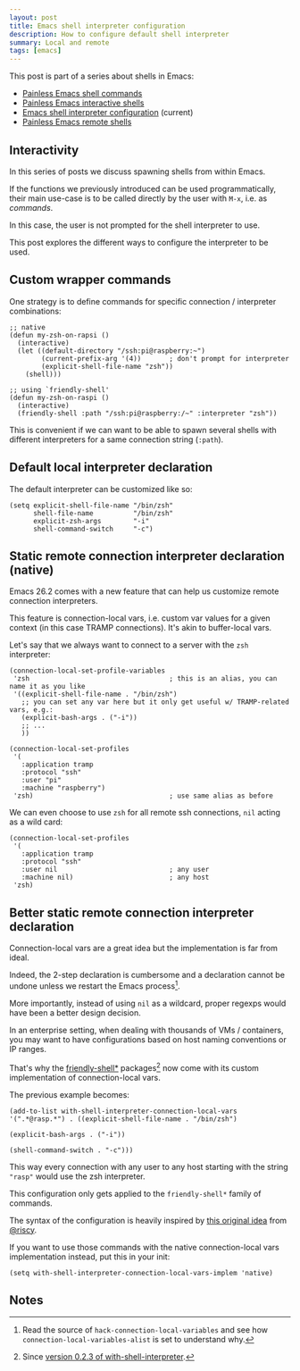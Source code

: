 ```yaml
---
layout: post
title: Emacs shell interpreter configuration
description: How to configure default shell interpreter
summary: Local and remote
tags: [emacs]
---
```


This post is part of a series about shells in Emacs:
- [Painless Emacs shell commands](/2020/01/19/painless-emacs-shell-commands)
- [Painless Emacs interactive shells](/2020/01/21/painless-emacs-interactive-shells)
- [Emacs shell interpreter configuration](/2020/07/07/emacs-remote-shell-interpreter-conf) (current)
- [Painless Emacs remote shells](/2020/07/08/painless-emacs-remote-shells)


## Interactivity

In this series of posts we discuss spawning shells from within Emacs.

If the functions we previously introduced can be used programmatically, their main use-case is to be called directly by the user with `M-x`, i.e. as _commands_.

In this case, the user is not prompted for the shell interpreter to use.

This post explores the different ways to configure the interpreter to be used.


## Custom wrapper commands

One strategy is to define commands for specific connection / interpreter combinations:

```emacs-lisp
;; native
(defun my-zsh-on-rapsi ()
  (interactive)
  (let ((default-directory "/ssh:pi@raspberry:~")
        (current-prefix-arg '(4))       ; don't prompt for interpreter
        (explicit-shell-file-name "zsh"))
    (shell)))

;; using `friendly-shell'
(defun my-zsh-on-raspi ()
  (interactive)
  (friendly-shell :path "/ssh:pi@raspberry:/~" :interpreter "zsh"))
```

This is convenient if we can want to be able to spawn several shells with different interpreters for a same connection string (`:path`).


## Default local interpreter declaration

The default interpreter can be customized like so:


```emacs-lisp
(setq explicit-shell-file-name "/bin/zsh"
      shell-file-name          "/bin/zsh"
      explicit-zsh-args        "-i"
      shell-command-switch     "-c")
```


## Static remote connection interpreter declaration (native)

Emacs 26.2 comes with a new feature that can help us customize remote connection interpreters.

This feature is connection-local vars, i.e. custom var values for a given context (in this case TRAMP connections). It's akin to buffer-local vars.

Let's say that we always want to connect to a server with the `zsh` interpreter:


```emacs-lisp
(connection-local-set-profile-variables
 'zsh                                   ; this is an alias, you can name it as you like
 '((explicit-shell-file-name . "/bin/zsh")
   ;; you can set any var here but it only get useful w/ TRAMP-related vars, e.g.:
   (explicit-bash-args . ("-i"))
   ;; ...
   ))

(connection-local-set-profiles
 '(
   :application tramp
   :protocol "ssh"
   :user "pi"
   :machine "raspberry")
 'zsh)                                  ; use same alias as before
```

We can even choose to use `zsh` for all remote ssh connections, `nil` acting as a wild card:

```emacs-lisp
(connection-local-set-profiles
 '(
   :application tramp
   :protocol "ssh"
   :user nil                            ; any user
   :machine nil)                        ; any host
 'zsh)
```


## Better static remote connection interpreter declaration

Connection-local vars are a great idea but the implementation is far from ideal.

Indeed, the 2-step declaration is cumbersome and a declaration cannot be undone unless we restart the Emacs process[^1].

More importantly, instead of using `nil` as a wildcard, proper regexps would have been a better design decision.

In an enterprise setting, when dealing with thousands of VMs / containers, you may want to have configurations based on host naming conventions or IP ranges.

That's why the [friendly-shell*](https://github.com/p3r7/friendly-shell) packages[^2] now come with its custom implementation of connection-local vars.

The previous example becomes:

```emacs-lisp
(add-to-list with-shell-interpreter-connection-local-vars '(".*@rasp.*") . ((explicit-shell-file-name . "/bin/zsh")
                                                                            (explicit-bash-args . ("-i"))
                                                                            (shell-command-switch . "-c")))
```

This way every connection with any user to any host starting with the string `"rasp"` would use the zsh interpreter.

This configuration only gets applied to the `friendly-shell*` family of commands.

The syntax of the configuration is heavily inspired by [this original idea](https://github.com/riscy/shx-for-emacs/issues/16#issuecomment-586771357) from [@riscy](https://github.com/riscy).

If you want to use those commands with the native connection-local vars implementation instead, put this in your init:

```emacs-lisp
(setq with-shell-interpreter-connection-local-vars-implem 'native)
```


## Notes

[^1]: Read the source of `hack-connection-local-variables` and see how `connection-local-variables-alist` is set to understand why.

[^2]: Since [version 0.2.3 of with-shell-interpreter](https://github.com/p3r7/with-shell-interpreter/releases/tag/0.2.3).
